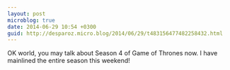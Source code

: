 ```yaml
---
layout: post
microblog: true
date: 2014-06-29 10:54 +0300
guid: http://desparoz.micro.blog/2014/06/29/t483156477482258432.html
---
```

OK world, you may talk about Season 4 of Game of Thrones now. I have mainlined the entire season this weekend!
